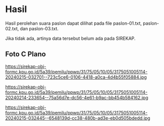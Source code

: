 # Hasil

Hasil perolehan suara paslon dapat dilihat pada file paslon-01.txt, paslon-02.txt, dan paslon-03.txt.

Jika tidak ada, artinya data tersebut belum ada pada SIREKAP.

## Foto C Plano

https://sirekap-obj-formc.kpu.go.id/5a39/pemilu/ppwp/31/75/05/10/05/3175051005114-20240215-032701--723c5ce6-0106-4418-a0ca-4d4b55f05884.jpg

https://sirekap-obj-formc.kpu.go.id/5a39/pemilu/ppwp/31/75/05/10/05/3175051005114-20240214-233654--75a56d7e-dc56-4e61-b9ac-bb454b584162.jpg

https://sirekap-obj-formc.kpu.go.id/5a39/pemilu/ppwp/31/75/05/10/05/3175051005114-20240215-032445--6548139d-cc38-480b-ad3e-eb0d505bdedd.jpg
